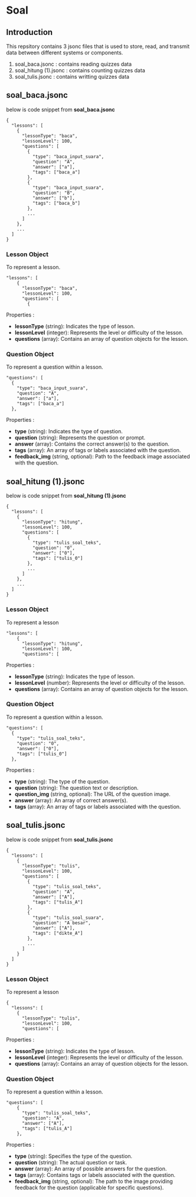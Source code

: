 # Soal

## Introduction
This repsitory contains 3 jsonc files that is used to store, read, and transmit data between different systems or components.
1. soal_baca.jsonc : contains reading quizzes data
2. soal_hitung (1).jsonc : contains counting quizzes data
3. soal_tulis.jsonc : contains writting quizzes data
## soal_baca.jsonc
below is code snippet from **soal_baca.jsonc**
```
{
  "lessons": [
    {
      "lessonType": "baca",
      "lessonLevel": 100,
      "questions": [
        {
          "type": "baca_input_suara",
          "question": "A",
          "answer": ["a"],
          "tags": ["baca_a"]
        },
        {
          "type": "baca_input_suara",
          "question": "B",
          "answer": ["b"],
          "tags": ["baca_b"]
        },
        ...
      ]
    },
    ...
  ]
}
```

### Lesson Object
To represent a lesson.
```
"lessons": [
    {
      "lessonType": "baca",
      "lessonLevel": 100,
      "questions": [
        {
```
Properties : 
- **lessonType** (string): Indicates the type of lesson.
- **lessonLevel** (integer): Represents the level or difficulty of the lesson.
- **questions** (array): Contains an array of question objects for the lesson.

### Question Object
To represent a question within a lesson.
```
"questions": [
  {
    "type": "baca_input_suara",
    "question": "A",
    "answer": ["a"],
    "tags": ["baca_a"]
  },
```
Properties :
- **type** (string): Indicates the type of question.
- **question** (string): Represents the question or prompt.
- **answer** (array): Contains the correct answer(s) to the question.
- **tags** (array): An array of tags or labels associated with the question.
- **feedback_img** (string, optional): Path to the feedback image associated with the question.

## soal_hitung (1).jsonc
below is code snippet from **soal_hitung (1).jsonc**
```
{
  "lessons": [
    {
      "lessonType": "hitung",
      "lessonLevel": 100,
      "questions": [
        {
          "type": "tulis_soal_teks",
          "question": "0",
          "answer": ["0"],
          "tags": ["tulis_0"]
        },
        ...
      ]
    },
    ...
  ]
}
```

### Lesson Object
To represent a lesson
```
"lessons": [
    {
      "lessonType": "hitung",
      "lessonLevel": 100,
      "questions": [
```
Properties :
- **lessonType** (string): Indicates the type of lesson.
- **lessonLevel** (number): Represents the level or difficulty of the lesson.
- **questions** (array): Contains an array of question objects for the lesson.

### Question Object
To represent a question within a lesson.
```
"questions": [
  {
    "type": "tulis_soal_teks",
    "question": "0",
    "answer": ["0"],
    "tags": ["tulis_0"]
  },
```
Properties :
- **type** (string): The type of the question.
- **question** (string): The question text or description.
- **question_img** (string, optional): The URL of the question image.
- **answer** (array): An array of correct answer(s).
- **tags** (array): An array of tags or labels associated with the question.

## soal_tulis.jsonc
below is code snippet from **soal_tulis.jsonc**
```
{
  "lessons": [
    {
      "lessonType": "tulis",
      "lessonLevel": 100,
      "questions": [
        {
          "type": "tulis_soal_teks",
          "question": "A",
          "answer": ["A"],
          "tags": ["tulis_A"]
        },
        {
          "type": "tulis_soal_suara",
          "question": "A besar",
          "answer": ["A"],
          "tags": ["dikte_A"]
        },
        ...
      ]
    }
  ]
}
```

### Lesson Object
To represent a lesson
```
{
  "lessons": [
    {
      "lessonType": "tulis",
      "lessonLevel": 100,
      "questions": [
```
Properties :
- **lessonType** (string): Indicates the type of lesson.
- **lessonLevel** (integer): Represents the level or difficulty of the lesson.
- **questions** (array): Contains an array of question objects for the lesson.

### Question Object
To represent a question within a lesson.
```
"questions": [
    {
      "type": "tulis_soal_teks",
      "question": "A",
      "answer": ["A"],
      "tags": ["tulis_A"]
    },
```
Properties :
- **type** (string): Specifies the type of the question.
- **question** (string): The actual question or task.
- **answer** (array): An array of possible answers for the question.
- **tags** (array): Contains tags or labels associated with the question.
- **feedback_img** (string, optional): The path to the image providing feedback for the question (applicable for specific questions).
